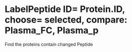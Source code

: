 # LabelPeptide ID= Protein.ID, choose= selected, compare: Plasma_FC, Plasma_p
 Find the proteins contain changed Peptide
